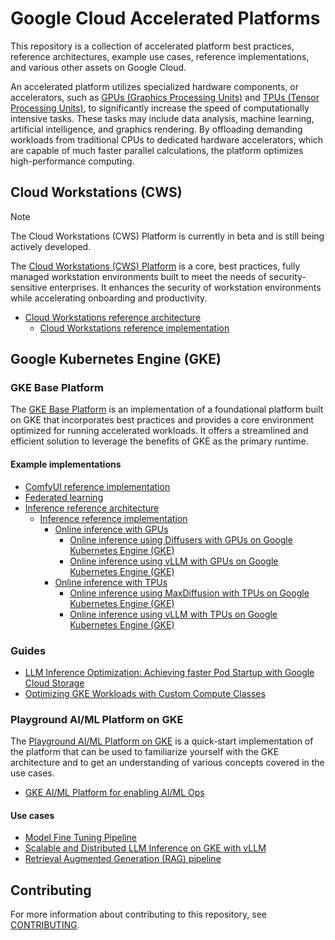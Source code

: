 # Google Cloud Accelerated Platforms

This repository is a collection of accelerated platform best practices,
reference architectures, example use cases, reference implementations, and
various other assets on Google Cloud.

An accelerated platform utilizes specialized hardware components, or
accelerators, such as
[GPUs (Graphics Processing Units)](https://cloud.google.com/gpu) and
[TPUs (Tensor Processing Units)](https://cloud.google.com/tpu), to significantly
increase the speed of computationally intensive tasks. These tasks may include
data analysis, machine learning, artificial intelligence, and graphics
rendering. By offloading demanding workloads from traditional CPUs to dedicated
hardware accelerators, which are capable of much faster parallel calculations,
the platform optimizes high-performance computing.

## Cloud Workstations (CWS)

> [!NOTE]  
> The Cloud Workstations (CWS) Platform is currently in beta and is still being
> actively developed.

The [Cloud Workstations (CWS) Platform](/docs/platforms/cws/README.md) is a
core, best practices, fully managed workstation environments built to meet the
needs of security-sensitive enterprises. It enhances the security of workstation
environments while accelerating onboarding and productivity.

- [Cloud Workstations reference architecture](/docs/platforms/cws/reference-architecture.md)
  - [Cloud Workstations reference implementation](/docs/platforms/cws/reference-implementation.md)

## Google Kubernetes Engine (GKE)

### GKE Base Platform

The [GKE Base Platform](/docs/platforms/gke/base/README.md) is an implementation
of a foundational platform built on GKE that incorporates best practices and
provides a core environment optimized for running accelerated workloads. It
offers a streamlined and efficient solution to leverage the benefits of GKE as
the primary runtime.

#### Example implementations

- [ComfyUI reference implementation](/platforms/gke/base/use-cases/inference-ref-arch/examples/comfyui/README.md)
- [Federated learning](/docs/platforms/gke/base/use-cases/federated-learning/README.md)
- [Inference reference architecture](/docs/platforms/gke/base/use-cases/inference-ref-arch/README.md)
  - [Inference reference implementation](/platforms/gke/base/use-cases/inference-ref-arch/terraform/README.md)
    - [Online inference with GPUs](/platforms/gke/base/use-cases/inference-ref-arch/examples/online-inference-gpu/README.md)
      - [Online inference using Diffusers with GPUs on Google Kubernetes Engine (GKE)](/platforms/gke/base/use-cases/inference-ref-arch/examples/online-inference-gpu/diffusers-with-hf-model.md)
      - [Online inference using vLLM with GPUs on Google Kubernetes Engine (GKE)](/platforms/gke/base/use-cases/inference-ref-arch/examples/online-inference-gpu/vllm-with-hf-model.md)
    - [Online inference with TPUs](/platforms/gke/base/use-cases/inference-ref-arch/examples/online-inference-tpu/README.md)
      - [Online inference using MaxDiffusion with TPUs on Google Kubernetes Engine (GKE)](/platforms/gke/base/use-cases/inference-ref-arch/examples/online-inference-tpu/max-diffusion-with-hf-model.md)
      - [Online inference using vLLM with TPUs on Google Kubernetes Engine (GKE)](/platforms/gke/base/use-cases/inference-ref-arch/examples/online-inference-tpu/vllm-with-hf-model.md)

### Guides

- [LLM Inference Optimization: Achieving faster Pod Startup with Google Cloud Storage](/use-cases/inferencing/cost-optimization/gcsfuse/AchievingFasterPodStartup.md)
- [Optimizing GKE Workloads with Custom Compute Classes](/docs/guides/optimizing-gke-workloads-with-custom-compute-classes/README.md)

### Playground AI/ML Platform on GKE

The [Playground AI/ML Platform on GKE](/platforms/gke-aiml/playground/README.md)
is a quick-start implementation of the platform that can be used to familiarize
yourself with the GKE architecture and to get an understanding of various
concepts covered in the use cases.

- [GKE AI/ML Platform for enabling AI/ML Ops](/docs/platforms/gke-aiml/README.md)

#### Use cases

- [Model Fine Tuning Pipeline](/docs/use-cases/model-fine-tuning-pipeline/README.md)
- [Scalable and Distributed LLM Inference on GKE with vLLM](/docs/use-cases/inferencing/README.md)
- [Retrieval Augmented Generation (RAG) pipeline](/docs/use-cases/rag-pipeline/README.md)

## Contributing

For more information about contributing to this repository, see
[CONTRIBUTING](/CONTRIBUTING.md).
